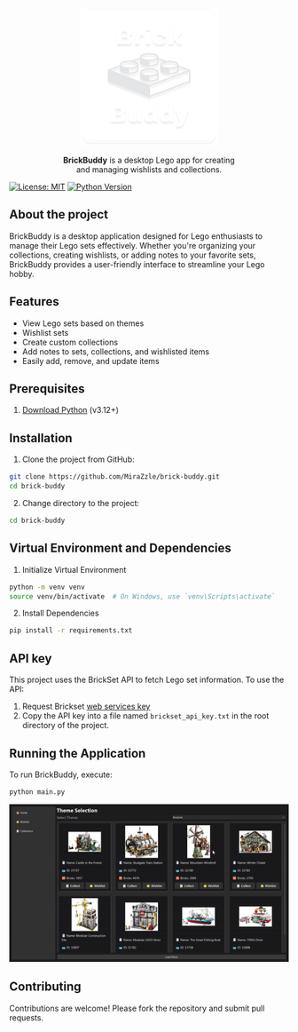 <p align="center">
  <img src="Docs/icon.png" width="250">  
</p>

<p align="center">
   <b>BrickBuddy</b> is a desktop Lego app for creating <br> and managing wishlists and collections.
</p>

[![License: MIT](https://img.shields.io/badge/License-MIT-blue.svg)](./LICENSE)
[![Python Version](https://img.shields.io/badge/python-3.12-blue.svg)](https://www.python.org/downloads/release/python-360/)


## About the project

BrickBuddy is a desktop application designed for Lego enthusiasts to manage their Lego sets effectively. Whether you're organizing your collections, creating wishlists, or adding notes to your favorite sets, BrickBuddy provides a user-friendly interface to streamline your Lego hobby.


## Features 
- View Lego sets based on themes
- Wishlist sets 
- Create custom collections
- Add notes to sets, collections, and wishlisted items
- Easily add, remove, and update items


## Prerequisites
1. [Download Python](https://www.python.org/downloads/) (v3.12+)


## Installation
1. Clone the project from GitHub:
```bash
git clone https://github.com/MiraZzle/brick-buddy.git
cd brick-buddy

```
2. Change directory to the project:
```bash
cd brick-buddy
```

## Virtual Environment and Dependencies
1. Initialize Virtual Environment
```bash
python -m venv venv
source venv/bin/activate  # On Windows, use `venv\Scripts\activate`
```
2. Install Dependencies
```bash
pip install -r requirements.txt
```

## API key
This project uses the BrickSet API to fetch Lego set information. To use the API:
1. Request Brickset [web services key](https://brickset.com/tools/webservices/requestkey)
2. Copy the API key into a file named `brickset_api_key.txt` in the root directory of the project.

## Running the Application
To run BrickBuddy, execute:
```bash
python main.py
```

![brick_buddy_gif](Docs/brick_buddy_gif.gif)

## Contributing
Contributions are welcome! Please fork the repository and submit pull requests.
